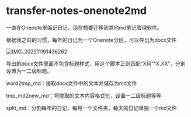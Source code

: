 # transfer-notes-onenote2md

一直在Onenote里面记日记，现在想要迁移到其他md笔记管理软件。

根据我之前的习惯，每年的日记为一个Onenote分区，可以导出为docx文件

![IMG_202211191436262](https://img-1313032483.cos.ap-beijing.myqcloud.com/202211191436262.webp)

导出的docx文件里面不包含标题样式，用这个脚本正则匹配“X月”“X.XX”，分别设置为一二级标题。


word2tmp_md：提取docx文件中的文本并储存为md文件

tmp_md2new_md：将提取的文本内容格式化，设置一二级标题等等

split_md：分割每年的日记，每月一个文件夹，每天的日记单独一个md文件
